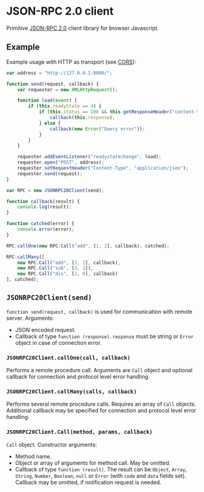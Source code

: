 JSON-RPC 2.0 client
===================

Primitive [JSON-RPC 2.0](http://www.jsonrpc.org/specification) client library for browser Javascript.

Example
-------

Example usage with HTTP as transport (see [CORS](https://developer.mozilla.org/en-US/docs/Web/HTTP/Access_control_CORS)):

``` Javascript
var address = "http://127.0.0.1:8000/";

function send(request, callback) {
	var requester = new XMLHttpRequest(); 

	function load(event) {
		if (this.readyState == 4) {
			if (this.status == 200 && this.getResponseHeader("content-type") == "application/json") {
				callback(this.response);
			} else {
				callback(new Error("Query error"));
			}
		}
	}

	requester.addEventListener("readystatechange", load);
	requester.open("POST", address);
	requester.setRequestHeader("Content-Type", "application/json");
	requester.send(request);
}

var RPC = new JSONRPC20Client(send);

function callback(result) {
	console.log(result);
}

function catched(error) {
	console.error(error);
}

RPC.callOne(new RPC.Call("add", [1, 2], callback), catched);

RPC.callMany([
	new RPC.Call("add", [1, 2], callback),
	new RPC.Call("sub", [3, 1]),
	new RPC.Call("div", [1, 0], callback)
], catched);
```

`JSONRPC20Client(send)`
---------------------

`function send(request, callback)` is used for communication with remote server. Arguments:

* JSON encoded request.
* Callback of type `function (response)`. `response` must be string or `Error` object in case of connection error.

### `JSONRPC20Client.callOne(call, callback)`

Performs a remote procedure call. Arguments are `Call` object and optional callback for connection and protocol level error handling.

### `JSONRPC20Client.callMany(calls, callback)`

Performs several remote procedure calls. Requires an array of `Call` objects. Additional callback may be specified for connection and protocol level error handling.

### `JSONRPC20Client.Call(method, params, callback)`

`Call` object. Cunstructor arguments:

* Method name.
* Object or array of arguments for method call. May be omitted.
* Callback of type `function (result)`. The result can be `Object`, `Array`, `String`, `Number`, `Boolean`, `null` or `Error` (with `code` and `data` fields set). Callback may be omitted, if notification request is needed.
